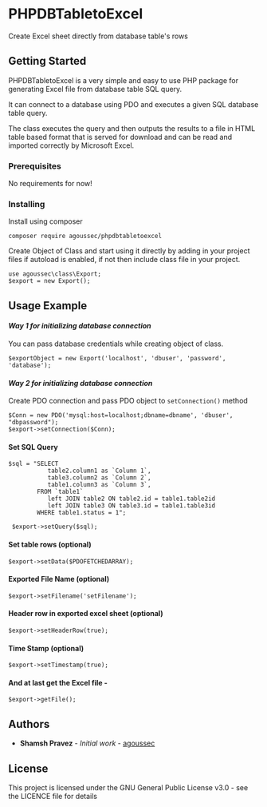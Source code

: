 
# PHPDBTabletoExcel

Create Excel sheet directly from database table's rows

## Getting Started

PHPDBTabletoExcel is a very simple and easy to use PHP package for generating Excel file from database table SQL query.

It can connect to a database using PDO and executes a given SQL database table query.

The class executes the query and then outputs the results to a file in HTML table based format that is served for download and can be read and imported correctly by Microsoft Excel.

### Prerequisites

No requirements for now!

### Installing

Install using composer

```
composer require agoussec/phpdbtabletoexcel
```

Create Object of Class and start using it directly by adding in your project files if autoload is enabled, if not then include class file in your project.

```
use agoussec\class\Export;
$export = new Export();
```

## Usage Example 



#### *Way 1 for initializing database connection*
You can pass database credentials while creating object of class. 

```
$exportObject = new Export('localhost', 'dbuser', 'password', 'database');
```

#### *Way 2 for initializing database connection*

Create PDO connection and pass PDO object to ```setConnection()``` method

```
$Conn = new PDO('mysql:host=localhost;dbname=dbname', 'dbuser', "dbpassword");
$export->setConnection($Conn);
```


#### Set SQL Query

```
$sql = "SELECT 
           table2.column1 as `Column 1`, 
           table3.column2 as `Column 2`, 
           table1.column3 as `Column 3`, 
        FROM `table1`
           left JOIN table2 ON table2.id = table1.table2id
           left JOIN table3 ON table3.id = table1.table3id 
        WHERE table1.status = 1";

 $export->setQuery($sql);
```

#### Set table rows (optional)

```
$export->setData($PDOFETCHEDARRAY);  
```

#### Exported File Name (optional)

```
$export->setFilename('setFilename');
```

#### Header row in exported excel sheet (optional)

```
$export->setHeaderRow(true);  
```

#### Time Stamp (optional)
```
$export->setTimestamp(true);
```

#### And at last get the Excel file -
```
$export->getFile();
```
 

## Authors

* **Shamsh Pravez** - *Initial work* - [agoussec](https://github.com/agoussec)


## License

This project is licensed under the GNU General Public License v3.0 - see the LICENCE file for details

